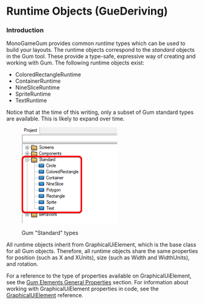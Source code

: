 # Runtime Objects (GueDeriving)

### Introduction

MonoGameGum provides common _runtime_ types which can be used to build your layouts. The runtime objects correspond to the _standard_ objects in the Gum tool. These provide a type-safe, expressive way of creating and working with Gum. The following runtime objects exist:

* ColoredRectangleRuntime
* ContainerRuntime
* NineSliceRuntime
* SpriteRuntime
* TextRuntime

Notice that at the time of this writing, only a subset of Gum standard types are available. This is likely to expand over time.

<figure><img src="../../.gitbook/assets/image (4) (1) (1).png" alt=""><figcaption><p>Gum "Standard" types</p></figcaption></figure>

All runtime objects inherit from GraphicalUiElement, which is the base class for all Gum objects. Therefore, all runtime objects share the same properties for position (such as X and XUnits), size (such as Width and WidthUnits), and rotation.

For a reference to the type of properties available on GraphicalUiElement, see the [Gum Elements General Properties](../../gum-elements/general-properties/) section. For information about working with GraphicalUiElement properties in code, see the [GraphicalUiElement](../../gum-code-reference/graphicaluielement/) reference.
